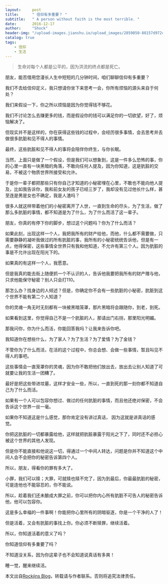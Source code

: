 ```yaml
---
layout:     post
title:      " 信仰有多重要？ "
subtitle:   " A person without faith is the most terrible. "
date:       2016-12-17
author:     "Shock"
header-img: "/upload-images.jianshu.io/upload_images/2859850-88157d972cd4cb2f.png?imageMogr2/auto-orient/strip%7CimageView2/2/w/1240"
catalog: true
tags:
    - 信仰
    - 生活
---
```


> 生命对每个人都是公平的，因为洪流的终点都是死亡。

朋友，能否借用您漫长人生中短短的几分钟时间，咱们聊聊信仰有多重要？

我们不去给信仰定义，我只想请你坐下来思考一会，你所有烦恼的源头来自于何处？

我们来假设一下，你之所以烦恼是因为你觉得钱不够花。

我们不讨论怎么去赚更多的钱，而是假设你的钱可以满足你的一切欲望，好了，烦恼解决了。

但现实并不是这样的，你在获得这些钱的过程中，会经历很多事情，会去思考并去做很多肮脏和见不得人的事情。

最终，这些肮脏和见不得人的事将会陪伴你终生，与你长眠。

当然，上面只是做了一个假设，但是我们可以想象到，这是一件多么恐怖的事，你的心里一直有一块黑暗的角落，不敢向任何人提及，因为你知道，这是肮脏的交易，不被这个物质世界所接受和允许。

于是你一辈子都把那些只有你自己才知道的小秘密埋在心里，不敢也不能向他人提及，比如我告诉你，我和前女友的孩子已经三岁了，我却没有见过他长什么样，甚至连是男是女也不确定，我是人渣吗？

很多人就这样带着他们的小秘密离开了人世，一直到生命的尽头，为了生活，做了那么多肮脏的事情，都不知道是为了什么，为了什么而活了这一辈子。

朋友，你真的有停下你的脚步，想过这个问题吗？你为了什么而活？

如果此刻，出现这样一个人，我把我所有的财产给他，而他，什么都不需要做，只需要静静的凝听我做过的所有肮脏的事，我所有的小秘密统统告诉他，但是有一点，他得保密，这些事情全世界只有我和他知道，不允许有第三个人。因为肮脏的事是不允许出现在阳光下的。

如果真的有这样一个人，我愿意。

但是我真的能去街上随便抓一个不认识的人，告诉他我要把我所有的财产赠与他，只求他能保守秘密？别人只会打110。

那怎么办？找身边的人倾述？但是，你确定你不会有一些肮脏的小秘密，肮脏到这个世界不能有第二个人知道？

你的灵魂一角无时无刻都有一块被黑暗笼罩，那片黑暗将会跟随你，到老，到死。

如果看到这里，你觉得自己不是一个肮脏的人，那请出门右拐，那里阳光明媚。

那我问你，你为什么而活，你能回答我吗？让我来告诉你吧。

我知道你在想些什么，为了家人？为了生活？为了爱情？为了金钱？

不管你为了什么而活，在活的这个过程中，你总会想、会做一些事情，暂且叫见不得人的事吧。

这些事情会一直笼罩你的灵魂，因为你不敢把他们放出去，放出去让别人知道了可就要让我的生活一团糟了。

最好是把这些带进坟墓，这样才安全一些，所以，一直到死的那一刻你都不知道自己为了什么而活。

如果有一个人可以包容你想过、做过的任何肮脏的事情，而且他还绝对保密，不会告诉这个世界一丝一毫。

如果你不知道这是什么感觉，那你肯定没有讲过真话， 因为这就是讲真话的感觉。

你把这肮脏的一切都暴露给他，这样就把肮脏暴露于阳光之下了，同时还不必担心被这个世界的其他人发现。

但是你不能直接和他说这一切，得通过一个中间人转达，问题是你并不知道这个中间人会不会把你的秘密告诉第四个人。

所以，朋友，得看你的罪有多大了。

小罪，我们可以赎；大罪，可就赎也赎不完了，因为到最后，你最最肮脏的秘密，可是连他也不能容忍的，你不能说。

所以，趁着我们还未酿成大罪之前，你可以把你内心所有肮脏不可告人的秘密告诉他，他可以包容你。

这是多么幸福的一件事啊！你能把你心里所有的阴暗驱逐，你是一个干净的人了！

但是活着，又会有肮脏的事找上你。你必须不断赎罪，继续活着。

所以，你知道活着的意义了吗？

你知道信仰有多重要了吗？

不知道没关系，因为你这辈子也不会知道说真话有多爽！

睡一觉，醒来继续活。

本文出自[Rockjins Blog](https://rockjins.github.io)，转载请与作者联系。否则将追究法律责任。
